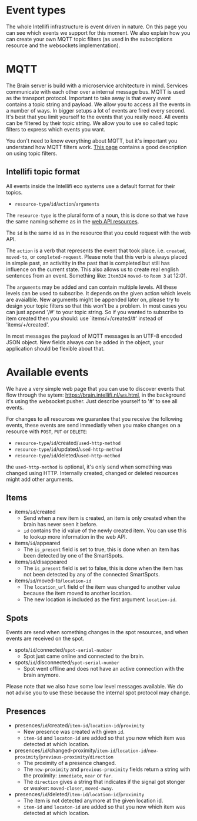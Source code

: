 Event types
===========

The whole Intellifi infrastructure is event driven in nature. On this page you can see which events we support for this moment. We also explain how you can create your own MQTT topic filters (as used in the subscriptions resource and the websockets implementation).

MQTT
====

The Brain server is build with a microservice architecture in mind. Services communicate with each other over a internal message bus. MQTT is used as the transport protocol. Important to take away is that every event contains a topic string and payload. We allow you to access all the events in a number of ways. In bigger setups a lot of events are fired every second. It's best that you limit yourself to the events that you really need. All events can be filtered by their topic string. We allow you to use so called topic filters to express which events you want.

You don't need to know everything about MQTT, but it's important you understand how MQTT filters work. [This page](http://www.hivemq.com/blog/mqtt-essentials-part-5-mqtt-topics-best-practices) contains a good description on using topic filters.

Intellifi topic format
----------------------

All events inside the Intellifi eco systems use a default format for their topics.

* `resource-type`/`id`/`action`/`arguments`

The `resource-type` is the plural form of a noun, this is done so that we have the same naming scheme as in the [web API resources](https://github.com/intellifi-nl/doc-webapi#resources).

The `id` is the same id as in the resource that you could request with the web API.

The `action` is a verb that represents the event that took place. i.e. `created`, `moved-to`, or `completed-request`. Please note that this verb is always placed in simple past, an activitity in the past that is completed but still has influence on the current state. This also allows us to create real english sentences from an event. Something like: `Item324` `moved-to` `Room 3` at 12:01.

The `arguments` may be added and can contain multiple levels. All these levels can be used to subscribe. It depends on the given action which levels are avaialble. New arguments might be appended later on, please try to design your topic filters so that this won't be a problem. In most cases you can just append '/#' to your topic string. So if you wanted to subscribe to item created then you should: use `items/+/created/#' instead of 'items/+/created'.

In most messages the payload of MQTT messages is an UTF-8 encoded JSON object. New fields always can be added in the object, your application should be flexible about that.

Available events
================

We have a very simple web page that you can use to discover events that flow through the sytem: https://brain.intellifi.nl/ws.html, in the background it's using the websocket pusher. Just describe yourself to '#' to see all events.

For changes to all resources we guarantee that you receive the following events, these events are send immediatly when you make changes on a resource with `POST`, `PUT` or `DELETE`:
* `resource-type`/`id`/created/`used-http-method`
* `resource-type`/`id`/updated/`used-http-method`
* `resource-type`/`id`/deleted/`used-http-method`

the `used-http-method` is optional, it's only send when something was changed using HTTP. Internally created, changed or deleted resources might add other arguments.

Items
-----

* items/`id`/created
  * Send when a new item is created, an item is only created when the brain has never seen it before.
  * `id` contains the id value of the newly created item. You can use this to lookup more information in the web API.
* items/`id`/appeared
  * The `is_present` field is set to true, this is done when an item has been detected by one of the SmartSpots.
* items/`id`/disappeared
  * The `is_present` field is set to false, this is done when the item has not been detected by any of the connected SmartSpots.
* items/`id`/moved-to/`location-id`
  * The `location_url` field of the item was changed to another value because the item moved to another location. 
  * The new location is included as the first argument `location-id`.

Spots
-----

Events are send when something changes in the spot resources, and when events are received on the spot.

* spots/`id`/connected/`spot-serial-number`
  * Spot just came online and connected to the brain.
* spots/`id`/disconnected/`spot-serial-number`
  * Spot went offline and does not have an active connection with the brain anymore.

Please note that we also have some low level messages available. We do not advise you to use these because the internal spot protocol may change.

Presences
---------

* presences/`id`/created/`item-id`/`location-id`/`proximity`
  * New presence was created with given `id`.
  * `item-id` and `locaton-id` are added so that you now which item was detected at which location.
* presences/`id`/changed-proximity/`item-id`/`location-id`/`new-proximity`/`previous-proximity`/`direction`
  * The proximity of a presence changed.
  * The `new-proximity` and `previous-proximity` fields return a string with the proximity: `immediate`, `near` or `far`.
  * The `direction` gives a string that indicates if the signal got stonger or weaker: `moved-closer`, `moved-away`.
* presences/`id`/deleted/`item-id`/`location-id`/`proximity`
  *  The item is not detected anymore at the given location id.
  * `item-id` and `locaton-id` are added so that you now which item was detected at which location.

